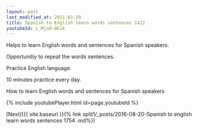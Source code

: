 ```yaml
---
layout: post
last_modified_at: 2021-03-29
title: Spanish to English learn words sentences 1412 
youtubeId: L_Mjx0-0Eik
---
```

 
 
Helps to learn English words and sentences for Spanish speakers.

Opportunitiy to repeat the words sentences. 

Practice English language. 
 
10 minutes practice every day. 
 
How to learn English words and sentences for Spanish speakers 
 
{% include youtubePlayer.html id=page.youtubeId %}
 
 
[Next]({{ site.baseurl }}{% link  split1/_posts/2016-08-20-Spanish to english learn words sentences 1754 .md%})
 
